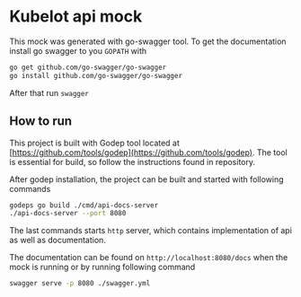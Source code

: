 # Kubelot api mock

This mock was generated with go-swagger tool.
To get the documentation install go swagger to you `GOPATH` with
```bash
go get github.com/go-swagger/go-swagger
go install github.com/go-swagger/go-swagger
```

After that run `swagger `

## How to run
This project is built with Godep tool located at [https://github.com/tools/godep](https://github.com/tools/godep). The tool is essential for build,
so follow the instructions found in repository.

After godep installation, the project can be built and started with following commands
```bash
godeps go build ./cmd/api-docs-server
./api-docs-server --port 8080
```
The last commands starts `http` server, which contains implementation of api as well as documentation.

The documentation can be found on `http://localhost:8080/docs` when the mock is running or by running following command
```bash
swagger serve -p 8080 ./swagger.yml
```




